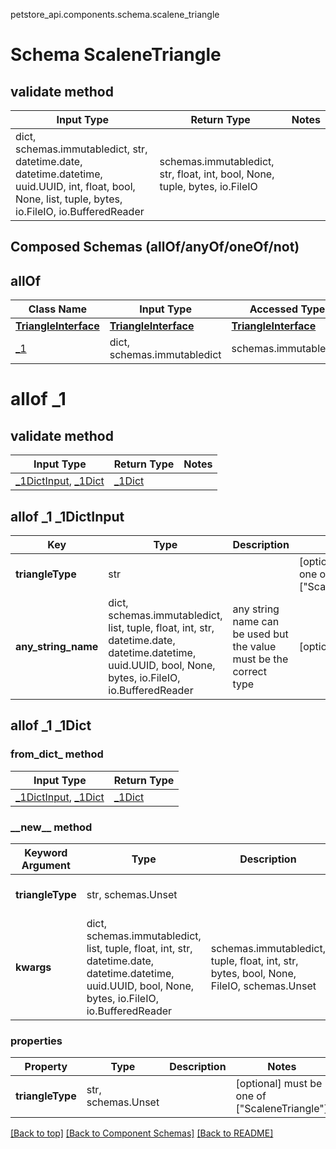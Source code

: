 petstore_api.components.schema.scalene_triangle
# Schema ScaleneTriangle

## validate method
Input Type | Return Type | Notes
------------ | ------------- | -------------
dict, schemas.immutabledict, str, datetime.date, datetime.datetime, uuid.UUID, int, float, bool, None, list, tuple, bytes, io.FileIO, io.BufferedReader | schemas.immutabledict, str, float, int, bool, None, tuple, bytes, io.FileIO |

## Composed Schemas (allOf/anyOf/oneOf/not)
## allOf
Class Name | Input Type | Accessed Type | Description | Notes
------------- | ------------- | ------------- | ------------- | -------------
[**TriangleInterface**](triangle_interface.md) | [**TriangleInterface**](triangle_interface.md) | [**TriangleInterface**](triangle_interface.md) |  |
[_1](#allof-_1) | dict, schemas.immutabledict | schemas.immutabledict |  |

# allof _1

## validate method
Input Type | Return Type | Notes
------------ | ------------- | -------------
[_1DictInput](#allof-_1-_1dictinput), [_1Dict](#allof-_1-_1dict) | [_1Dict](#allof-_1-_1dict) |

## allof _1 _1DictInput
Key | Type |  Description | Notes
------------ | ------------- | ------------- | -------------
**triangleType** | str |  | [optional] must be one of ["ScaleneTriangle"]
**any_string_name** | dict, schemas.immutabledict, list, tuple, float, int, str, datetime.date, datetime.datetime, uuid.UUID, bool, None, bytes, io.FileIO, io.BufferedReader | any string name can be used but the value must be the correct type | [optional]

## allof _1 _1Dict
### from_dict_ method
Input Type | Return Type
---------- | -----------
[_1DictInput](#allof-_1-_1dictinput), [_1Dict](#allof-_1-_1dict) | [_1Dict](#allof-_1-_1dict)

### &lowbar;&lowbar;new&lowbar;&lowbar; method
Keyword Argument | Type | Description | Notes
---------------- | ---- | ----------- | -----
**triangleType** | str, schemas.Unset |  | [optional] must be one of ["ScaleneTriangle"]
**kwargs** | dict, schemas.immutabledict, list, tuple, float, int, str, datetime.date, datetime.datetime, uuid.UUID, bool, None, bytes, io.FileIO, io.BufferedReader | schemas.immutabledict, tuple, float, int, str, bytes, bool, None, FileIO, schemas.Unset | any string name can be used but the value must be the correct type | [optional] typed value is accessed with the get_additional_property_ method

### properties
Property | Type | Description | Notes
-------- | ---- | ----------- | -----
**triangleType** | str, schemas.Unset |  | [optional] must be one of ["ScaleneTriangle"]

[[Back to top]](#top) [[Back to Component Schemas]](../../../README.md#Component-Schemas) [[Back to README]](../../../README.md)
